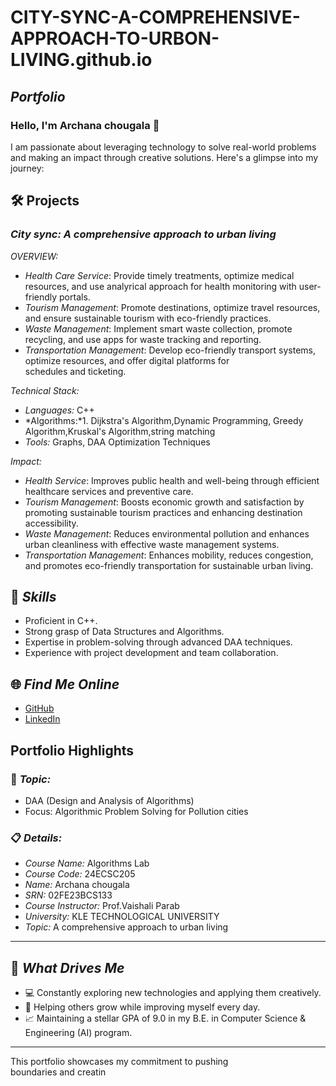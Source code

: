 # CITY-SYNC-A-COMPREHENSIVE-APPROACH-TO-URBON-LIVING.github.io

## *Portfolio*

### Hello, I'm  Archana chougala 👋

I am passionate about leveraging technology to solve real-world problems and making an impact through creative solutions. 
Here's a glimpse into my journey:  


## 🛠 Projects

### *City sync: A comprehensive approach to urban living*  

*OVERVIEW:*
- *Health Care Service*: Provide timely treatments, optimize medical resources, and use analyrical approach for health monitoring with user-friendly portals.
- *Tourism Management*: Promote destinations, optimize travel resources, and ensure sustainable tourism with eco-friendly practices.
- *Waste Management*: Implement smart waste collection, promote recycling, and use apps for waste tracking and reporting.
- *Transportation Management*: Develop eco-friendly transport systems, optimize resources, and offer digital platforms for schedules and ticketing.

*Technical Stack:*  

- *Languages:* C++  
- *Algorithms:*1. Dijkstra's Algorithm,Dynamic Programming, Greedy Algorithm,Kruskal's Algorithm,string matching
- *Tools:* Graphs, DAA Optimization Techniques  

*Impact:*  

- *Health Service*: Improves public health and well-being through efficient healthcare services and preventive care.
- *Tourism Management*: Boosts economic growth and satisfaction by promoting sustainable tourism practices and enhancing destination accessibility.
- *Waste Management*: Reduces environmental pollution and enhances urban cleanliness with effective waste management systems.
- *Transportation Management*: Enhances mobility, reduces congestion, and promotes eco-friendly transportation for sustainable urban living.


## 🚀 *Skills*  

- Proficient in C++.  
- Strong grasp of Data Structures and Algorithms.  
- Expertise in problem-solving through advanced DAA techniques.  
- Experience with project development and team collaboration.  


## 🌐 *Find Me Online*

- [GitHub](https://github.com/Archanachougala/CITY-SYNC-A-COMPREHENSIVE-APPROACH-TO-URBON-LIVING.github.io)
- [LinkedIn](https://www.linkedin.com/in/archana-chougala-649b922a8/)

## Portfolio Highlights

### 🎯 *Topic:* 

- DAA (Design and Analysis of Algorithms)  
- Focus: Algorithmic Problem Solving for Pollution cities  

### 📋 *Details:*

- *Course Name:* Algorithms Lab 
- *Course Code:* 24ECSC205  
- *Name:* Archana chougala
- *SRN:* 02FE23BCS133  
- *Course Instructor:* Prof.Vaishali Parab 
- *University:* KLE TECHNOLOGICAL UNIVERSITY
- *Topic:* A comprehensive approach to urban living

---

## 🎨 *What Drives Me*  
- 💻 Constantly exploring new technologies and applying them creatively.  
- 🤝 Helping others grow while improving myself every day.  
- 📈 Maintaining a stellar GPA of 9.0 in my B.E. in Computer Science & Engineering (AI) program.  

---

This portfolio showcases my commitment to pushing boundaries and creatin
